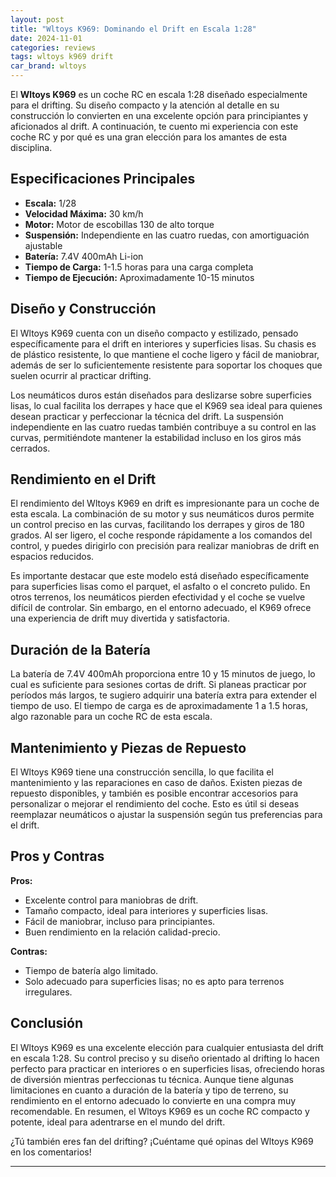 ```yaml
---
layout: post
title: "Wltoys K969: Dominando el Drift en Escala 1:28"
date: 2024-11-01
categories: reviews
tags: wltoys k969 drift
car_brand: wltoys
---
```


El **Wltoys K969** es un coche RC en escala 1:28 diseñado especialmente para el drifting. Su diseño compacto y la atención al detalle en su construcción lo convierten en una excelente opción para principiantes y aficionados al drift. A continuación, te cuento mi experiencia con este coche RC y por qué es una gran elección para los amantes de esta disciplina.

<!--more-->

## Especificaciones Principales

- **Escala:** 1/28
- **Velocidad Máxima:** 30 km/h
- **Motor:** Motor de escobillas 130 de alto torque
- **Suspensión:** Independiente en las cuatro ruedas, con amortiguación ajustable
- **Batería:** 7.4V 400mAh Li-ion
- **Tiempo de Carga:** 1-1.5 horas para una carga completa
- **Tiempo de Ejecución:** Aproximadamente 10-15 minutos

## Diseño y Construcción

El Wltoys K969 cuenta con un diseño compacto y estilizado, pensado específicamente para el drift en interiores y superficies lisas. Su chasis es de plástico resistente, lo que mantiene el coche ligero y fácil de maniobrar, además de ser lo suficientemente resistente para soportar los choques que suelen ocurrir al practicar drifting.

Los neumáticos duros están diseñados para deslizarse sobre superficies lisas, lo cual facilita los derrapes y hace que el K969 sea ideal para quienes desean practicar y perfeccionar la técnica del drift. La suspensión independiente en las cuatro ruedas también contribuye a su control en las curvas, permitiéndote mantener la estabilidad incluso en los giros más cerrados.

## Rendimiento en el Drift

El rendimiento del Wltoys K969 en drift es impresionante para un coche de esta escala. La combinación de su motor y sus neumáticos duros permite un control preciso en las curvas, facilitando los derrapes y giros de 180 grados. Al ser ligero, el coche responde rápidamente a los comandos del control, y puedes dirigirlo con precisión para realizar maniobras de drift en espacios reducidos.

Es importante destacar que este modelo está diseñado específicamente para superficies lisas como el parquet, el asfalto o el concreto pulido. En otros terrenos, los neumáticos pierden efectividad y el coche se vuelve difícil de controlar. Sin embargo, en el entorno adecuado, el K969 ofrece una experiencia de drift muy divertida y satisfactoria.

## Duración de la Batería

La batería de 7.4V 400mAh proporciona entre 10 y 15 minutos de juego, lo cual es suficiente para sesiones cortas de drift. Si planeas practicar por períodos más largos, te sugiero adquirir una batería extra para extender el tiempo de uso. El tiempo de carga es de aproximadamente 1 a 1.5 horas, algo razonable para un coche RC de esta escala.

## Mantenimiento y Piezas de Repuesto

El Wltoys K969 tiene una construcción sencilla, lo que facilita el mantenimiento y las reparaciones en caso de daños. Existen piezas de repuesto disponibles, y también es posible encontrar accesorios para personalizar o mejorar el rendimiento del coche. Esto es útil si deseas reemplazar neumáticos o ajustar la suspensión según tus preferencias para el drift.

## Pros y Contras

**Pros:**

- Excelente control para maniobras de drift.
- Tamaño compacto, ideal para interiores y superficies lisas.
- Fácil de maniobrar, incluso para principiantes.
- Buen rendimiento en la relación calidad-precio.

**Contras:**

- Tiempo de batería algo limitado.
- Solo adecuado para superficies lisas; no es apto para terrenos irregulares.

## Conclusión

El Wltoys K969 es una excelente elección para cualquier entusiasta del drift en escala 1:28. Su control preciso y su diseño orientado al drifting lo hacen perfecto para practicar en interiores o en superficies lisas, ofreciendo horas de diversión mientras perfeccionas tu técnica. Aunque tiene algunas limitaciones en cuanto a duración de la batería y tipo de terreno, su rendimiento en el entorno adecuado lo convierte en una compra muy recomendable. En resumen, el Wltoys K969 es un coche RC compacto y potente, ideal para adentrarse en el mundo del drift.

¿Tú también eres fan del drifting? ¡Cuéntame qué opinas del Wltoys K969 en los comentarios!

---